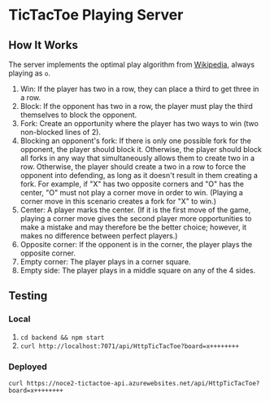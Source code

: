 # TicTacToe Playing Server

## How It Works

The server implements the optimal play algorithm from [Wikipedia](https://en.wikipedia.org/wiki/Tic-tac-toe#Strategy), always playing as `o`.

1. Win: If the player has two in a row, they can place a third to get three in a row.
2. Block: If the opponent has two in a row, the player must play the third themselves to block
   the opponent.
3. Fork: Create an opportunity where the player has two ways to win (two non-blocked lines of 2).
4. Blocking an opponent's fork: If there is only one possible fork for the opponent, the player
   should block it. Otherwise, the player should block all forks in any way that simultaneously
   allows them to create two in a row. Otherwise, the player should create a two in a row to force
   the opponent into defending, as long as it doesn't result in them creating a fork. For example,
   if "X" has two opposite corners and "O" has the center, "O" must not play a corner move in order
   to win. (Playing a corner move in this scenario creates a fork for "X" to win.)
5. Center: A player marks the center. (If it is the first move of the game, playing a corner
   move gives the second player more opportunities to make a mistake and may therefore be the
   better choice; however, it makes no difference between perfect players.)
6. Opposite corner: If the opponent is in the corner, the player plays the opposite corner.
7. Empty corner: The player plays in a corner square.
8. Empty side: The player plays in a middle square on any of the 4 sides.

## Testing

### Local

1. `cd backend && npm start`
2. `curl http://localhost:7071/api/HttpTicTacToe?board=x++++++++`

### Deployed

`curl https://noce2-tictactoe-api.azurewebsites.net/api/HttpTicTacToe?board=x++++++++`
